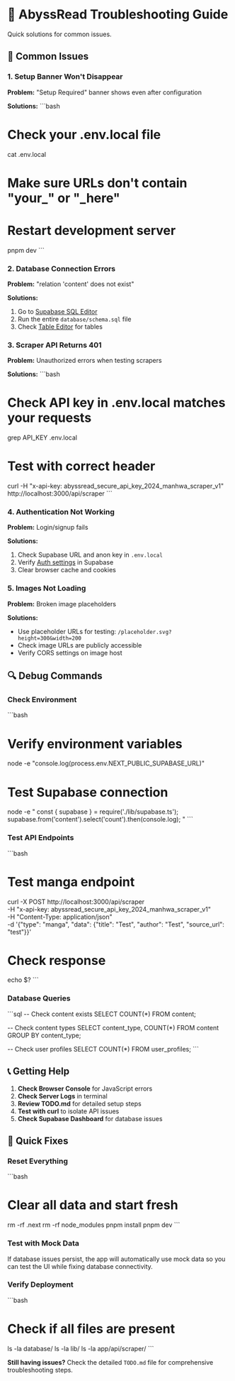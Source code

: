 # 🔧 AbyssRead Troubleshooting Guide

Quick solutions for common issues.

## 🚨 Common Issues

### **1. Setup Banner Won't Disappear**
**Problem:** "Setup Required" banner shows even after configuration

**Solutions:**
\`\`\`bash
# Check your .env.local file
cat .env.local

# Make sure URLs don't contain "your_" or "_here"
# Restart development server
pnpm dev
\`\`\`

### **2. Database Connection Errors**
**Problem:** "relation 'content' does not exist"

**Solutions:**
1. Go to [Supabase SQL Editor](https://supabase.com/dashboard/project/ykbkubowjyuedbrdydaj/sql)
2. Run the entire `database/schema.sql` file
3. Check [Table Editor](https://supabase.com/dashboard/project/ykbkubowjyuedbrdydaj/editor) for tables

### **3. Scraper API Returns 401**
**Problem:** Unauthorized errors when testing scrapers

**Solutions:**
\`\`\`bash
# Check API key in .env.local matches your requests
grep API_KEY .env.local

# Test with correct header
curl -H "x-api-key: abyssread_secure_api_key_2024_manhwa_scraper_v1" \
     http://localhost:3000/api/scraper
\`\`\`

### **4. Authentication Not Working**
**Problem:** Login/signup fails

**Solutions:**
1. Check Supabase URL and anon key in `.env.local`
2. Verify [Auth settings](https://supabase.com/dashboard/project/ykbkubowjyuedbrdydaj/auth/users) in Supabase
3. Clear browser cache and cookies

### **5. Images Not Loading**
**Problem:** Broken image placeholders

**Solutions:**
- Use placeholder URLs for testing: `/placeholder.svg?height=300&width=200`
- Check image URLs are publicly accessible
- Verify CORS settings on image host

## 🔍 Debug Commands

### **Check Environment**
\`\`\`bash
# Verify environment variables
node -e "console.log(process.env.NEXT_PUBLIC_SUPABASE_URL)"

# Test Supabase connection
node -e "
const { supabase } = require('./lib/supabase.ts');
supabase.from('content').select('count').then(console.log);
"
\`\`\`

### **Test API Endpoints**
\`\`\`bash
# Test manga endpoint
curl -X POST http://localhost:3000/api/scraper \
  -H "x-api-key: abyssread_secure_api_key_2024_manhwa_scraper_v1" \
  -H "Content-Type: application/json" \
  -d '{"type": "manga", "data": {"title": "Test", "author": "Test", "source_url": "test"}}'

# Check response
echo $?
\`\`\`

### **Database Queries**
\`\`\`sql
-- Check content exists
SELECT COUNT(*) FROM content;

-- Check content types
SELECT content_type, COUNT(*) FROM content GROUP BY content_type;

-- Check user profiles
SELECT COUNT(*) FROM user_profiles;
\`\`\`

## 📞 Getting Help

1. **Check Browser Console** for JavaScript errors
2. **Check Server Logs** in terminal
3. **Review TODO.md** for detailed setup steps
4. **Test with curl** to isolate API issues
5. **Check Supabase Dashboard** for database issues

## 🎯 Quick Fixes

### **Reset Everything**
\`\`\`bash
# Clear all data and start fresh
rm -rf .next
rm -rf node_modules
pnpm install
pnpm dev
\`\`\`

### **Test with Mock Data**
If database issues persist, the app will automatically use mock data so you can test the UI while fixing database connectivity.

### **Verify Deployment**
\`\`\`bash
# Check if all files are present
ls -la database/
ls -la lib/
ls -la app/api/scraper/
\`\`\`

**Still having issues?** Check the detailed `TODO.md` file for comprehensive troubleshooting steps.
